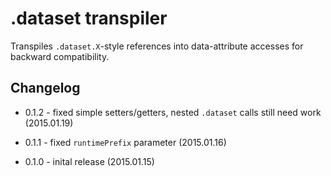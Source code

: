 # .dataset transpiler

Transpiles `.dataset.X`-style references into data-attribute accesses for backward compatibility.

## Changelog

* 0.1.2 - fixed  simple setters/getters, nested `.dataset` calls still need work (2015.01.19)

* 0.1.1 - fixed `runtimePrefix` parameter (2015.01.16)

* 0.1.0 - inital release (2015.01.15)